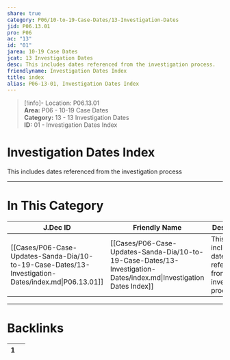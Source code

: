 ```yaml
---  
share: true  
category: P06/10-to-19-Case-Dates/13-Investigation-Dates  
jid: P06.13.01  
pro: P06  
ac: "13"  
id: "01"  
jarea: 10-19 Case Dates  
jcat: 13 Investigation Dates  
desc: This includes dates referenced from the investigation process.  
friendlyname: Investigation Dates Index  
title: index  
alias: P06-13-01, Investigation Dates Index  
---  
```

  
>[!info]- Location: P06.13.01  
>**Area:** P06 - 10-19 Case Dates  
>**Category:** 13 - 13 Investigation Dates  
>**ID:** 01 - Investigation Dates Index  
  
# Investigation Dates Index  
  
This includes dates referenced from the investigation process  
   
  
  
---  
# In This Category  
  
| J.Dec ID                                                                                            | Friendly Name                                                                                                       | Description                                                    |  
| --------------------------------------------------------------------------------------------------- | ------------------------------------------------------------------------------------------------------------------- | -------------------------------------------------------------- |  
| [[Cases/P06-Case-Updates-Sanda-Dia/10-to-19-Case-Dates/13-Investigation-Dates/index.md\|P06.13.01]] | [[Cases/P06-Case-Updates-Sanda-Dia/10-to-19-Case-Dates/13-Investigation-Dates/index.md\|Investigation Dates Index]] | This includes dates referenced from the investigation process. |  
  
  
---  
# Backlinks  
<div><table class="dataview table-view-table"><thead class="table-view-thead"><tr class="table-view-tr-header"><th class="table-view-th"><span></span><span class="dataview small-text">1</span></th><th class="table-view-th"><span></span></th></tr></thead><tbody class="table-view-tbody"></tbody></table></div>